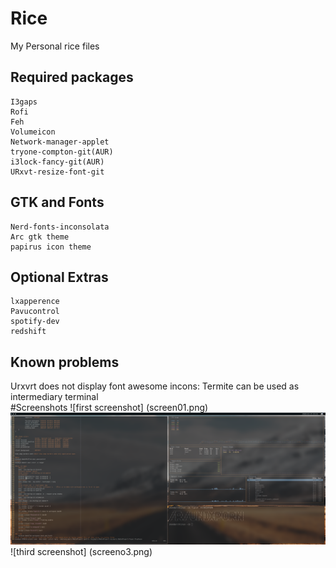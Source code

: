 # Rice 
My Personal rice files

## Required packages
    I3gaps
    Rofi 
    Feh
    Volumeicon
    Network-manager-applet
    tryone-compton-git(AUR)
    i3lock-fancy-git(AUR)
    URxvt-resize-font-git
## GTK and Fonts 
    Nerd-fonts-inconsolata 
    Arc gtk theme
    papirus icon theme    
## Optional Extras
    lxapperence
    Pavucontrol 
    spotify-dev 
    redshift


## Known problems 
Urxvrt does not display font awesome incons:
    Termite can be used as intermediary terminal  
#Screenshots
![first screenshot] (screen01.png)
![second screenshot](screen02.png)
![third screenshot] (screeno3.png)
